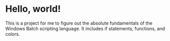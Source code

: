 # Hello, world!

This is a project for me to figure out the absolute fundamentals of the Windows Batch scripting language. It includes if statements, functions, and colors.
